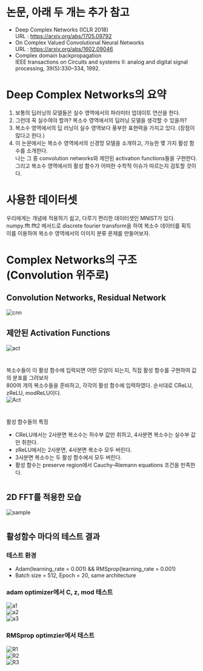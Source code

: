 # 논문, 아래 두 개는 추가 참고  
- Deep Complex Networks (ICLR 2018)  
  URL : https://arxiv.org/abs/1705.09792  
- On Complex Valued Convolutional Neural Networks  
  URL : https://arxiv.org/abs/1602.09046  
- Complex domain backpropagation  
  IEEE transactions on Circuits and systems II: analog and digital signal processing, 39(5):330–334, 1992.  
#
# Deep Complex Networks의 요약  
1. 보통의 딥러닝의 모델들은 실수 영역에서의 파라미터 업데이트 연산을 한다.  
2. 그런데 꼭 실수여야 할까? 복소수 영역에서의 딥러닝 모델을 생각할 수 있을까?  
3. 복소수 영역에서의 딥 러닝이 실수 영역보다 풍부한 표현력을 가지고 있다. (장점이 많다고 한다.)  
4. 이 논문에서는 복소수 영역에서의 신경망 모델을 소개하고, 가능한 몇 가지 활성 함수를 소개한다.  
나는 그 중 convolution networks와 제안된 activation functions들을 구현한다.  
그리고 복소수 영역에서의 활성 함수가 어떠한 수학적 이슈가 따르는지 검토할 것이다.  
#
# 사용한 데이터셋  
우리에게는 개념에 적용하기 쉽고, 다루기 편리한 데이터셋인 MNIST가 있다.  
numpy.fft.fft2 메서드로 discrete fourier transform을 하여 복소수 데이터를 획득  
이를 이용하여 복소수 영역에서의 이미지 분류 문제를 만들어보자.  
#
# Complex Networks의 구조 (Convolution 위주로)  
## Convolution Networks, Residual Network  
![cnn](https://github.com/Doyosae/Deep_Complex_Networks/blob/master/images/architect1.PNG)  
## 제안된 Activation Functions  
![act](https://github.com/Doyosae/Deep_Complex_Networks/blob/master/images/activation_concept.png)  
#
복소수들이 이 활성 함수에 입력되면 어떤 모양이 되는지, 직접 활성 함수를 구현하여 값의 분포를 그려보자  
800여 개의 복소수들을 준비하고, 각각의 활성 함수에 입력하였다. 순서대로 CReLU, zReLU, modReLU이다.  
![Act](https://github.com/Doyosae/Deep_Complex_Networks/blob/master/images/activation2.png)
#
활성 함수들의 특징    
- CReLU에서는 2사분면 복소수는 허수부 값만 취하고, 4사분면 복소수는 실수부 값만 취한다.  
- zReLU에서는 2사분면, 4사분면 복소수 모두 버린다.  
- 3사분면 복소수는 두 활성 함수에서 모두 버린다.  
- 활성 함수는 preserve region에서 Cauchy–Riemann equations 조건을 만족한다.  
#
## 2D FFT를 적용한 모습  
![sample](https://github.com/Doyosae/Deep_Complex_Networks/blob/master/images/2D%20FFT.png)  
#
## 활성함수 마다의 테스트 결과  
### 테스트 환경
- Adam(learning_rate = 0.001) && RMSprop(learning_rate = 0.001)  
- Batch size = 512, Epoch = 20, same architecture  
### adam optimizer에서 C, z, mod 테스트
![a1](https://github.com/Doyosae/Deep_Complex_Networks/blob/master/images/adam%20CReLU.png)  
![a2](https://github.com/Doyosae/Deep_Complex_Networks/blob/master/images/adam%20zReLU.png)  
![a3](https://github.com/Doyosae/Deep_Complex_Networks/blob/master/images/adam%20modReLU.png)  
### RMSprop optimzier에서 테스트
![R1](https://github.com/Doyosae/Deep_Complex_Networks/blob/master/images/rmsp%20CReLU.png)  
![R2](https://github.com/Doyosae/Deep_Complex_Networks/blob/master/images/rmsp%20zReLU.png)  
![R3](https://github.com/Doyosae/Deep_Complex_Networks/blob/master/images/rmsp%20modReLU.png)  

